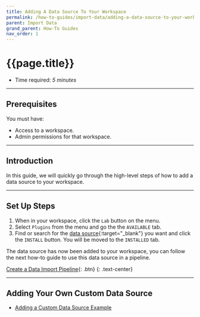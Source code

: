 ```yaml
---
title: Adding A Data Source To Your Workspace
permalink: /how-to-guides/import-data/adding-a-data-source-to-your-workspace
parent: Import Data
grand_parent: How-To Guides
nav_order: 1
---
```


# {{page.title}}

- Time required: *5 minutes*

---

## Prerequisites

You must have:
- Access to a workspace.
- Admin permissions for that workspace.

---

## Introduction

In this guide, we will quickly go through the high-level steps of how to add a data source to your workspace.

---

## Set Up Steps

1. When in your workspace, click the `Lab` button on the menu.
2. Select `Plugins` from the menu and go the the `AVAILABLE` tab.
2. Find or search for the [data source]({{site.baseurl}}/data-sources){:target="_blank"} you want and click the `INSTALL` button. You will be moved to the `INSTALLED` tab.

The data source has now been added to your workspace, you can follow the next how-to guide to use this data source in a pipeline.

[Create a Data Import Pipeline]({{site.baseurl}}/how-to-guides/import-data/creating-a-data-import-in-your-workspace){: .btn}
{: .text-center}

---

## Adding Your Own Custom Data Source

- [Adding a Custom Data Source Example]({{site.baseurl}}/how-to-guides/import-data/adding-a-custom-data-source)
